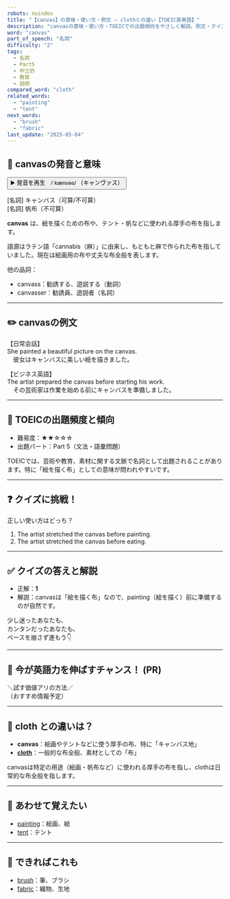 ```yaml
---
robots: noindex
title: "【canvas】の意味・使い方・例文 ― clothとの違い【TOEIC英単語】"
description: "canvasの意味・使い方・TOEICでの出題傾向をやさしく解説。例文・クイズ付きでclothとの違いもわかりやすく学べます。"
word: "canvas"
part_of_speech: "名詞"
difficulty: "2"
tags:
  - 名詞
  - Part5
  - 中立的
  - 教育
  - 説明
compared_word: "cloth"
related_words:
  - "painting"
  - "tent"
next_words:
  - "brush"
  - "fabric"
last_update: "2025-05-04"
---
```


## 🔰 canvasの発音と意味

<button class="play-audio" onclick="playTTS('canvas')">
  <span class="play-audio-main">
    ▶️ 発音を再生　/ˈkænvəs/
  </span>
  <span class="play-audio-sub">
    （キャンヴァス）
  </span>
</button>

[名詞] キャンバス（可算/不可算）  
[名詞] 帆布（不可算）

**canvas** は、絵を描くための布や、テント・帆などに使われる厚手の布を指します。

語源はラテン語「cannabis（麻）」に由来し、もともと麻で作られた布を指していました。現在は絵画用の布や丈夫な布全般を表します。

他の品詞：  
- canvass：勧誘する、遊説する（動詞）
- canvasser：勧誘員、遊説者（名詞）

---

## ✏️ canvasの例文

【日常会話】  
She painted a beautiful picture on the canvas.  
　彼女はキャンバスに美しい絵を描きました。

【ビジネス英語】  
The artist prepared the canvas before starting his work.  
　その芸術家は作業を始める前にキャンバスを準備しました。

---

## 🎯 TOEICの出題頻度と傾向

- 難易度：★★☆☆☆
- 出題パート：Part 5（文法・語彙問題）

TOEICでは、芸術や教育、素材に関する文脈で名詞として出題されることがあります。特に「絵を描く布」としての意味が問われやすいです。

---

## ❓ クイズに挑戦！

正しい使い方はどっち？

1. The artist stretched the canvas before painting.  
2. The artist stretched the canvas before eating.

---

## ✅ クイズの答えと解説

- 正解：**1**
- 解説：canvasは「絵を描く布」なので、painting（絵を描く）前に準備するのが自然です。

少し迷ったあなたも、  
カンタンだったあなたも、  
ペースを崩さず進もう👇️

---

## 🚀 今が英語力を伸ばすチャンス！ (PR)

<div class="info-center">
＼試す価値アリの方法／<br>  
（おすすめ情報予定）
</div>

---

## 🤔  cloth との違いは？

- **canvas**：絵画やテントなどに使う厚手の布、特に「キャンバス地」
- **[cloth](/word/cloth/)**：一般的な布全般、素材としての「布」

canvasは特定の用途（絵画・帆布など）に使われる厚手の布を指し、clothは日常的な布全般を指します。

---

## 🧩 あわせて覚えたい

- [painting](/word/painting/)：絵画、絵
- [tent](/word/tent/)：テント

---

## 📖 できればこれも

- [brush](/word/brush/)：筆、ブラシ
- [fabric](/word/fabric/)：織物、生地

<!-- cvid: aid18_bid19 -->
